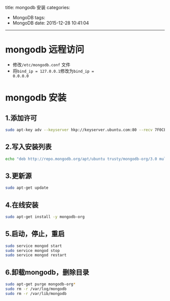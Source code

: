 title: mongodb 安装
categories:
  - MongoDB
tags:
  - MongoDB
date: 2015-12-28 10:41:04
---

# mongodb 远程访问
 - 修改<code>/etc/mongodb.conf</code> 文件
 - 将<code>bind_ip = 127.0.0.1</code>修改为<code>bind_ip = 0.0.0.0</code>

# mongodb 安装

## 1.添加许可
```bash
sudo apt-key adv --keyserver hkp://keyserver.ubuntu.com:80 --recv 7F0CEB10
```

## 2.写入安装列表
```bash
echo "deb http://repo.mongodb.org/apt/ubuntu trusty/mongodb-org/3.0 multiverse" | sudo tee /etc/apt/sources.list.d/mongodb-org-3.0.list
```

## 3.更新源
```bash
sudo apt-get update
```

## 4.在线安装
```bash
sudo apt-get install -y mongodb-org
```

## 5.启动，停止，重启
```bash
sudo service mongod start
sudo service mongod stop
sudo service mongod restart
```

## 6.卸载mongodb，删除目录
```bash
sudo apt-get purge mongodb-org*
sudo rm -r /var/log/mongodb
sudo rm -r /var/lib/mongodb
```
